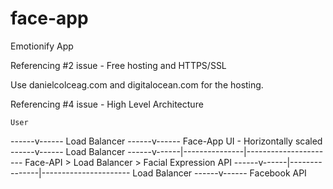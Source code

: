 # face-app
Emotionify App

Referencing #2 issue - Free hosting and HTTPS/SSL

Use danielcolceag.com and digitalocean.com for the hosting.


Referencing #4 issue - High Level Architecture


    User
------v------
Load Balancer
------v------
Face-App UI - Horizontally scaled
------v------
Load Balancer
------v------|---------------|----------------------
  Face-API   > Load Balancer > Facial Expression API
------v------|---------------|----------------------
Load Balancer
------v------
Facebook API
